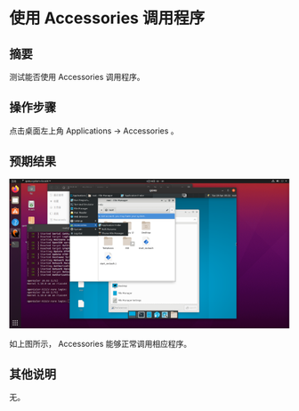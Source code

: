 # 使用 Accessories 调用程序

## 摘要

测试能否使用 Accessories 调用程序。

## 操作步骤

点击桌面左上角 Applications -> Accessories 。

## 预期结果

![使用Accessories调用程序-1](./img/使用Accessories调用程序-1.png)

如上图所示， Accessories 能够正常调用相应程序。

## 其他说明

无。
